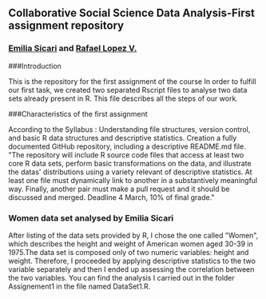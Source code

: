 ## Collaborative Social Science Data Analysis-First assignment repository
### <a href="https://github.com/EmiliaSicari">Emilia Sicari</a> and <a href="https://github.com/rafalopezv">Rafael Lopez V.</a> 

###Introduction

This is the repository for the first assignment of the course 
In order to fulfill our first task, we created two separated Rscript files to analyse two data sets already present in R. This file describes all the steps of our work.

###Characteristics of the first assignment

According to the <a ref="https://github.com/rafalopezv/SyllabusAndLectures">Syllabus</a> : Understanding file structures, version control, and basic R data structures and descriptive statistics. Creation a fully documented GitHub repository, including  a descriptive README.md file. 
"The repository will include R source code files that access at least two core R data sets, perform basic transformations on the data, and illustrate the datas' distributions using a variety relevant of descriptive statistics. At least one file must dynamically link to another in a substantively meaningful way. Finally, another pair must make a pull request and it should be discussed and merged. Deadline 4 March, 10% of final grade." 

### Women data set analysed by Emilia Sicari
After listing of the data sets provided by R, I chose the one called "Women", which describes the height and weight of American women aged 30-39 in 1975.The data set is composed only of two numeric variables: height and weight. Therefore, I proceeded by applying descriptive statistics to the two variable separately and then I ended up assessing the correlation between the two variables. You can find the analysis I carried out in the folder Assignement1 in the file named DataSet1.R.

